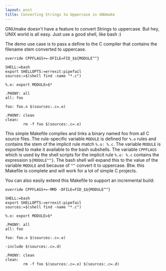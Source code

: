```yaml
---
layout: post
title: Converting Strings to Uppercase in GNUmake
---
```


GNUmake doesn't have a feature to convert Strings to uppercase. But hey, UNIX world is all easy. Just use a good shell, like bash :)

The demo use case is to pass a define to the C compiler that contains the filename stem converted to uppercase.

~~~ make
override CPPFLAGS+=-DFILE=FID_$${MODULE^^}

SHELL:=bash
export SHELLOPTS:=errexit:pipefail
sources:=$(shell find -name "*.c")

%.o: export MODULE=$*

.PHONY: all
all: foo

foo: foo.o $(sources:.c=.o)

.PHONY: clean
clean:
        rm -f foo $(sources:.c=.o)
~~~

This simple Makefile compiles and links a binary named foo from all C source files.
The rule-specific variable `MODULE` is defined for `%.o` rules and contains the stem of the implicit rule match `%.o: %.c`.
The variable `MODULE` is exported to make it available to the bash subshells.
The variable `CPPFLAGS` which is used by the shell scripts for the implicit rule `%.o: %.c` contains the expression `${MODULE^^}`.
The bash shell will expand this to the value of the variable `MODULE` and because of `^^` convert it to uppercase.
Btw. this Makefile is complete and will work for a lot of simple C projects.

You can also easily extend this Makefile to support an incremental build:

~~~ make
override CPPFLAGS+=-MMD -DFILE=FID_$${MODULE^^}

SHELL:=bash
export SHELLOPTS:=errexit:pipefail
sources:=$(shell find -name "*.c")

%.o: export MODULE=$*

.PHONY: all
all: foo

foo: foo.o $(sources:.c=.o)

-include $(sources:.c=.d)

.PHONY: clean
clean:
        rm -f foo $(sources:.c=.o) $(sources:.c=.d)
~~~

